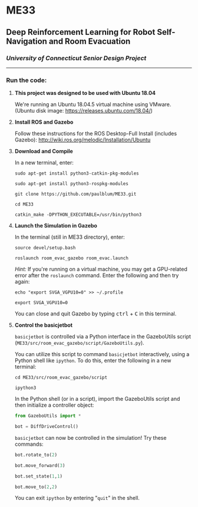 # ME33

## **Deep Reinforcement Learning for Robot Self-Navigation and Room Evacuation**

### *University of Connecticut Senior Design Project*

---

### Run the code:

1. **This project was designed to be used with Ubuntu 18.04**

    We're running an Ubuntu 18.04.5 virtual machine using VMware. 
    (Ubuntu disk image: https://releases.ubuntu.com/18.04/)

2. **Install ROS and Gazebo**
    
    Follow these instructions for the ROS Desktop-Full Install (includes Gazebo): http://wiki.ros.org/melodic/Installation/Ubuntu

3. **Download and Compile**

    In a new terminal, enter:

    ```
    sudo apt-get install python3-catkin-pkg-modules

    sudo apt-get install python3-rospkg-modules

    git clone https://github.com/paulblum/ME33.git

    cd ME33

    catkin_make -DPYTHON_EXECUTABLE=/usr/bin/python3
    ```

4. **Launch the Simulation in Gazebo**

    In the terminal (still in ME33 directory), enter:

    ```
    source devel/setup.bash

    roslaunch room_evac_gazebo room_evac.launch
    ```

    *Hint:* If you're running on a virtual machine, you may get a GPU-related error after the `roslaunch` command. Enter the following and then try again:

    ```
    echo "export SVGA_VGPU10=0" >> ~/.profile

    export SVGA_VGPU10=0
    ```

    You can close and quit Gazebo by typing <kbd>ctrl</kbd> + <kbd>C</kbd> in this terminal.

5. **Control the basicjetbot**

    `basicjetbot` is controlled via a Python interface in the GazeboUtils script (`ME33/src/room_evac_gazebo/script/GazeboUtils.py`). 
    
    You can utilize this script to command `basicjetbot` interactively, using a Python shell like `ipython`. To do this, enter the following in a new terminal:

    ```
    cd ME33/src/room_evac_gazebo/script

    ipython3
    ```

    In the Python shell (or in a script), import the GazeboUtils script and then initialize a controller object:

    ```python
    from GazeboUtils import *

    bot = DiffDriveControl()
    ```

    `basicjetbot` can now be controlled in the simulation! Try these commands:
    
    ```python
    bot.rotate_to(2)

    bot.move_forward(3)

    bot.set_state(1,1)

    bot.move_to(2,2)
    ```

    You can exit `ipython` by entering "`quit`" in the shell.
